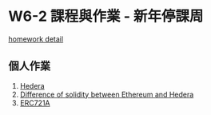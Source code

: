 # W6-2 課程與作業 - 新年停課周
[homework detail](https://the-z.notion.site/W6-2-6fb8c0992600449db20b0c0e155ac424)

## 個人作業
1. [Hedera](Individual/hw_1/README.md)
2. [Difference of solidity between Ethereum and Hedera](Individual/hw_2/README.md)
3. [ERC721A](Individual/hw_3/README.md)
